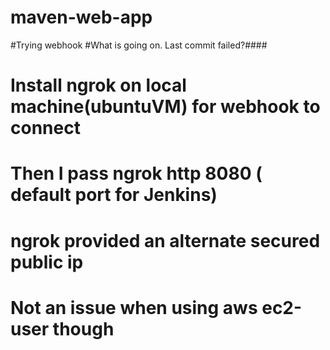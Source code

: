 # maven-web-app

#Trying webhook
#What is going on. Last commit failed?####
#
# Install ngrok on local machine(ubuntuVM) for webhook to connect
# Then I pass ngrok http 8080 ( default port for Jenkins)
# ngrok provided an alternate secured public ip
# Not an issue when using aws ec2-user though
